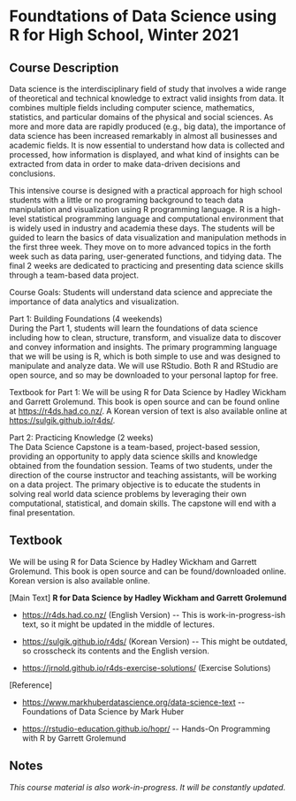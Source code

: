 # Foundtations of Data Science using R for High School, Winter 2021

## Course Description

Data science is the interdisciplinary field of study that involves a wide range of theoretical and technical knowledge to extract valid insights from data. It combines multiple fields including computer science, mathematics, statistics, and particular domains of the physical and social sciences. As more and more data are rapidly produced (e.g., big data), the importance of data science has been increased remarkably in almost all businesses and academic fields. It is now essential to understand how data is collected and processed, how information is displayed, and what kind of insights can be extracted from data in order to make data-driven decisions and conclusions.


This intensive course is designed with a practical approach for high school students with a little or no programing background to teach data manipulation and visualization using R programming language. R is a high-level statistical programming language and computational environment that is widely used in industry and academia these days. The students will be guided to learn the basics of data visualization and manipulation methods in the first three week. They move on to more advanced topics in the forth week such as data paring, user-generated functions, and tidying data. The final 2 weeks are dedicated to practicing and presenting data science skills through a team-based data project. 

Course Goals: Students will understand data science and appreciate the importance of data analytics and visualization.

Part 1: Building Foundations (4 weekends)  
During the Part 1, students will learn the foundations of data science including how to clean, structure, transform, and visualize data to discover and convey information and insights. The primary programming language that we will be using is R, which is both simple to use and was designed to manipulate and analyze data. We will use RStudio. Both R and RStudio are open source, and so may be downloaded to your personal laptop for free.

Textbook for Part 1: We will be using R for Data Science by Hadley Wickham and Garrett Grolemund. This book is open source and can be found online at https://r4ds.had.co.nz/. A Korean version of text is also available online at https://sulgik.github.io/r4ds/. 

Part 2: Practicing Knowledge (2 weeks)  
The Data Science Capstone is a team-based, project-based session, providing an opportunity to apply data science skills and knowledge obtained from the foundation session. Teams of two students, under the direction of the course instructor and teaching assistants, will be working on a data project. The primary objective is to educate the students in solving real world data science problems by leveraging their own computational, statistical, and domain skills. The capstone will end with a final presentation.


## Textbook

We will be using R for Data Science by Hadley Wickham and Garrett Grolemund. This book is open source and can be found/downloaded online. Korean version is also available online.
  
[Main Text] __R for Data Science by Hadley Wickham and Garrett Grolemund__

- https://r4ds.had.co.nz/ (English Version) -- This is work-in-progress-ish text, so it might be updated in the middle of lectures.

- https://sulgik.github.io/r4ds/ (Korean Version) -- This might be outdated, so crosscheck its contents and the English version.
  
- https://jrnold.github.io/r4ds-exercise-solutions/ (Exercise Solutions)

[Reference] 

- https://www.markhuberdatascience.org/data-science-text -- Foundations of Data Science by Mark Huber
   
- https://rstudio-education.github.io/hopr/ -- Hands-On Programming with R by Garrett Grolemund  
  
## Notes
*This course material is also work-in-progress. It will be constantly updated.*
